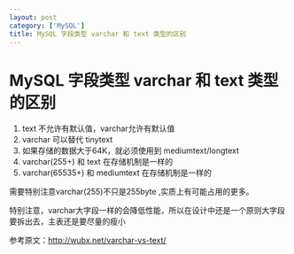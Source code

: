 ```yaml
---
layout: post
category: ['MySQL']
title: MySQL 字段类型 varchar 和 text 类型的区别
---
```


# MySQL 字段类型 varchar 和 text 类型的区别

1. text 不允许有默认值，varchar允许有默认值
2. varchar 可以替代 tinytext
3. 如果存储的数据大于64K，就必须使用到 mediumtext/longtext
4. varchar(255+) 和 text 在存储机制是一样的
5. varchar(65535+) 和 mediumtext 在存储机制是一样的

需要特别注意varchar(255)不只是255byte ,实质上有可能占用的更多。

特别注意，varchar大字段一样的会降低性能，所以在设计中还是一个原则大字段要拆出去，主表还是要尽量的瘦小

参考原文：<http://wubx.net/varchar-vs-text/>